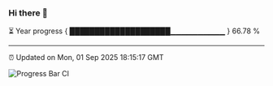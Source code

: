 ### Hi there 👋

⏳ Year progress { ████████████████████▁▁▁▁▁▁▁▁▁▁ } 66.78 %

---

⏰ Updated on Mon, 01 Sep 2025 18:15:17 GMT

![Progress Bar CI](https://github.com/Shyam-Makwana/GitHub-Actions-Demo/workflows/Progress%20Bar%20CI/badge.svg)
